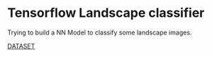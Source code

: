 # Tensorflow Landscape classifier

Trying to build a NN Model to classify some landscape images.

[DATASET](https://www.kaggle.com/puneet6060/intel-image-classification)